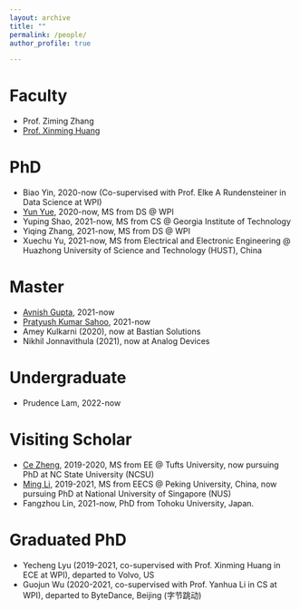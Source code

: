 ```yaml
---
layout: archive
title: ""
permalink: /people/
author_profile: true

---
```


# Faculty
* Prof. Ziming Zhang
* [Prof. Xinming Huang](http://users.wpi.edu/~xhuang/)

# PhD 
* Biao Yin, 2020-now (Co-supervised with Prof. Elke A Rundensteiner in Data Science at WPI)
* [Yun Yue](https://yunyuny.com/), 2020-now, MS from DS @ WPI
* Yuping Shao, 2021-now, MS from CS @ Georgia Institute of Technology
* Yiqing Zhang, 2021-now, MS from DS @ WPI
* Xuechu Yu, 2021-now, MS from Electrical and Electronic Engineering @ Huazhong University of Science and Technology (HUST), China

# Master 
* [Avnish Gupta](https://avnishgupta143.github.io/portfolio/), 2021-now
* [Pratyush Kumar Sahoo](https://pks-97.github.io/), 2021-now
* Amey Kulkarni (2020), now at Bastian Solutions
* Nikhil Jonnavithula (2021), now at Analog Devices

# Undergraduate
* Prudence Lam, 2022-now

# Visiting Scholar
* [Ce Zheng](https://zczcwh.github.io), 2019-2020, MS from EE @ Tufts University, now pursuing PhD at NC State University (NCSU)
* [Ming Li](https://ming1993li.github.io), 2019-2021, MS from EECS @ Peking University, China, now pursuing PhD at National University of Singapore (NUS)
* Fangzhou Lin, 2021-now, PhD from Tohoku University, Japan.

# Graduated PhD 
* Yecheng Lyu (2019-2021, co-supervised with Prof. Xinming Huang in ECE at WPI), departed to Volvo, US
* Guojun Wu (2020-2021, co-supervised with Prof. Yanhua Li in CS at WPI), departed to ByteDance, Beijing (字节跳动)
